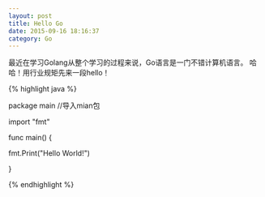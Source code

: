```yaml
---
layout: post
title: Hello Go 
date: 2015-09-16 18:16:37 
category: Go 
---
```

最近在学习Golang从整个学习的过程来说，Go语言是一门不错计算机语言。
哈哈！用行业规矩先来一段hello！

{% highlight java %}

package main //导入mian包

import "fmt"

func main() {

  fmt.Print("Hello World!")

}

{% endhighlight %}
